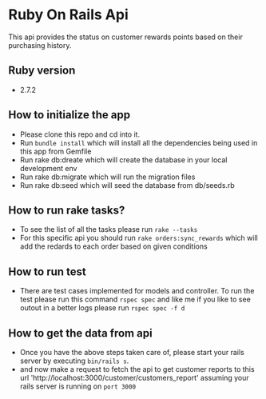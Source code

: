 # Ruby On Rails Api
This api provides the status on customer rewards points based on their purchasing history.

## Ruby version
* 2.7.2


## How to initialize the app
* Please clone this repo and cd into it.
* Run `bundle install` which will install all the dependencies being used in this app from Gemfile
* Run rake db:dreate which will create the database in your local development env
* Run rake db:migrate which will run the migration files
* Run rake db:seed which will seed the database from db/seeds.rb

## How to run rake tasks?
* To see the list of all the tasks please run `rake --tasks`
* For this specific api you should run `rake orders:sync_rewards` which will add the redards to each order based on given conditions


## How to run test
* There are test cases implemented for models and controller. To run the test please run this command `rspec spec` and like me if you like to see outout in a better logs please run `rspec spec -f d` 

## How to get the data from api
* Once you have the above steps taken care of, please start your rails server by executing `bin/rails s`.
* and now make a request to fetch the api to get customer reports to this url 'http://localhost:3000/customer/customers_report' assuming your rails server is running on `port 3000`
